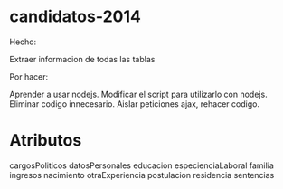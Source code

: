 candidatos-2014
===============
Hecho:

Extraer informacion de todas las tablas

Por hacer:

Aprender a usar nodejs.
Modificar el script para utilizarlo con nodejs.
Eliminar codigo innecesario.
Aislar peticiones ajax, rehacer codigo.

Atributos
===============
cargosPoliticos
datosPersonales 
educacion
especienciaLaboral
familia
ingresos
nacimiento
otraExperiencia
postulacion
residencia
sentencias